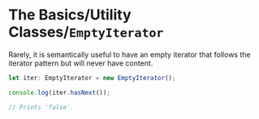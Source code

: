 # The Basics/Utility Classes/`EmptyIterator`

Rarely, it is semantically useful to have an empty iterator that follows the iterator pattern but will never have
content.

```typescript
let iter: EmptyIterator = new EmptyIterator();

console.log(iter.hasNext());

// Prints 'false'.
```
